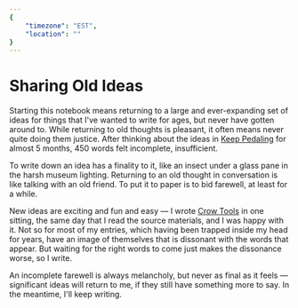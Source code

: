 ```yaml
---
{
	"timezone": "EST",
	"location": ""
}
---
```

# Sharing Old Ideas

Starting this notebook means returning to a large and ever-expanding set of ideas for things that I've wanted to write for ages, but never have gotten around to. While returning to old thoughts is pleasant, it often means never quite doing them justice. After thinking about the ideas in [Keep Pedaling](/keep-pedaling) for almost 5 months, 450 words felt incomplete, insufficient.

To write down an idea has a finality to it, like an insect under a glass pane in the harsh museum lighting. Returning to an old thought in conversation is like talking with an old friend. To put it to paper is to bid farewell, at least for a while.

New ideas are exciting and fun and easy — I wrote [Crow Tools](/crow-tools) in one sitting, the same day that I read the source materials, and I was happy with it. Not so for most of my entries, which having been trapped inside my head for years, have an image of themselves that is dissonant with the words that appear. But waiting for the right words to come just makes the dissonance worse, so I write.

An incomplete farewell is always melancholy, but never as final as it feels — significant ideas will return to me, if they still have something more to say. In the meantime, I'll keep writing.
